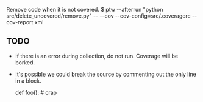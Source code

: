 Remove code when it is not covered.
$ ptw --afterrun "python src/delete_uncovered/remove.py" -- --cov --cov-config=src/.coveragerc --cov-report xml

## TODO
* If there is an error during collection, do not run.  Coverage will be borked.
* It's possible we could break the source by commenting out the only line in a block.

    def foo():
      # crap
